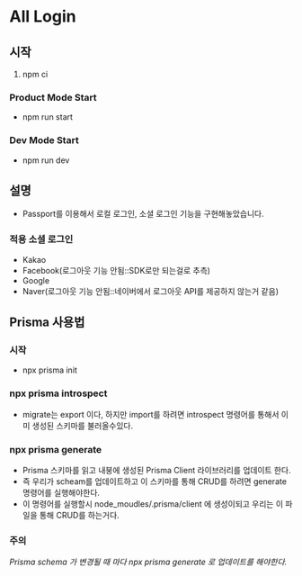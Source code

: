 # All Login

## 시작

1. npm ci

### Product Mode Start

- npm run start

### Dev Mode Start

- npm run dev

## 설명

- Passport를 이용해서 로컬 로그인, 소셜 로그인 기능을 구현해놓았습니다.

### 적용 소셜 로그인

- Kakao
- Facebook(로그아웃 기능 안됨::SDK로만 되는걸로 추측)
- Google
- Naver(로그아웃 기능 안됨::네이버에서 로그아웃 API를 제공하지 않는거 같음)

## Prisma 사용법

### 시작

- npx prisma init

### npx prisma introspect

- migrate는 export 이다, 하지만 import를 하려면 introspect 명령어를 통해서 이미 생성된 스키마를 불러올수있다.

### npx prisma generate

- Prisma 스키마를 읽고 내붕에 생성된 Prisma Client 라이브러리를 업데이트 한다.
- 즉 우리가 scheam를 업데이트하고 이 스키마를 통해 CRUD를 하려면 generate 명령어를 실행해야한다.
- 이 명령어를 실행할시 node_moudles/.prisma/client 에 생성이되고 우리는 이 파일을 통해 CRUD를 하는거다.

### 주의

_Prisma schema 가 변경될 때 마다 npx prisma generate 로 업데이트를 해야한다._
